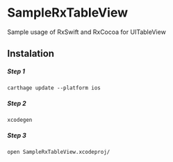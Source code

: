 # SampleRxTableView
Sample usage of RxSwift and RxCocoa for UITableView

## Instalation
##### Step 1
`carthage update --platform ios`
##### Step 2
`xcodegen`
##### Step 3
`open SampleRxTableView.xcodeproj/`
